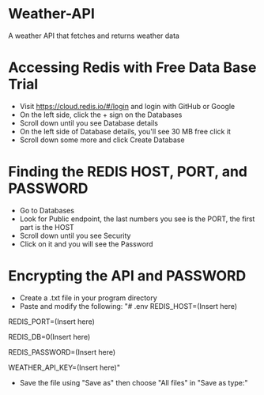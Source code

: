 # Weather-API
A weather API that fetches and returns weather data

# Accessing Redis with Free Data Base Trial
- Visit https://cloud.redis.io/#/login and login with GitHub or Google
- On the left side, click the + sign on the Databases
- Scroll down until you see Database details
- On the left side of Database details, you'll see 30 MB free click it
- Scroll down some more and click Create Database

# Finding the REDIS HOST, PORT, and PASSWORD
- Go to Databases
- Look for Public endpoint, the last numbers you see is the PORT, the first part is the HOST
- Scroll down until you see Security
- Click on it and you will see the Password

# Encrypting the API and PASSWORD
- Create a .txt file in your program directory
- Paste and modify the following:
"# .env
REDIS_HOST=(Insert here)

REDIS_PORT=(Insert here)

REDIS_DB=0(Insert here)

REDIS_PASSWORD=(Insert here)

WEATHER_API_KEY=(Insert here)"
- Save the file using "Save as" then choose "All files" in "Save as type:"